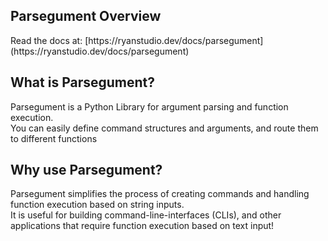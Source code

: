 <article>
    <h1>Parsegument Overview</h1>
Read the docs at: [https://ryanstudio.dev/docs/parsegument](https://ryanstudio.dev/docs/parsegument)
    <section>
        <h2>What is Parsegument?</h2>
        <p>Parsegument is a Python Library for argument parsing and function execution. <br>
            You can easily define command structures and arguments, and route them to different functions<br>
        </p>
    </section>
    <section>
        <h2>Why use Parsegument?</h2>
        <p>
            Parsegument simplifies the process of creating commands and handling function execution based on string inputs.<br>
            It is useful for building command-line-interfaces (CLIs), and other applications that require function execution based on text input!
        </p>
    </section>
</article>